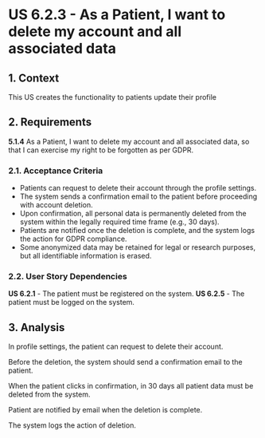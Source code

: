 # US 6.2.3 - As a Patient, I want to delete my account and all associated data

## 1. Context

This US creates the functionality to patients update their profile

## 2. Requirements

**5.1.4** As a Patient, I want to delete my account and all associated data, so that I can exercise my right to be forgotten as per GDPR.

### 2.1. Acceptance Criteria

- Patients can request to delete their account through the profile settings.
- The system sends a confirmation email to the patient before proceeding with account deletion.
- Upon confirmation, all personal data is permanently deleted from the system within the legally required time frame (e.g., 30 days).
- Patients are notified once the deletion is complete, and the system logs the action for GDPR compliance.
- Some anonymized data may be retained for legal or research purposes, but all identifiable information is erased.

### 2.2. User Story Dependencies

**US 6.2.1** - The patient must be registered on the system.
**US 6.2.5** - The patient must be logged on the system.

## 3. Analysis

In profile settings, the patient can request to delete their account.

Before the deletion, the system should send a confirmation email to the patient.

When the patient clicks in confirmation, in 30 days all patient data must be deleted from the system.

Patient are notified by email when the deletion is complete.

The system logs the action of deletion.